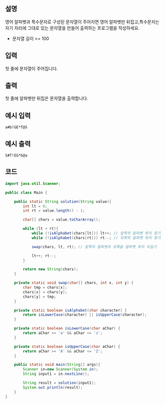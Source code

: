 ## 설명
영어 알파벳과 특수문자로 구성된 문자열이 주어지면 영어 알파벳만 뒤집고,특수문자는 자기 자리에 그대로 있는 문자열을 만들어 출력하는 프로그램을 작성하세요.

* 문자열 길이 <= 100

## 입력
첫 줄에 문자열이 주어집니다.

## 출력
첫 줄에 알파벳만 뒤집은 문자열을 출력합니다.

## 예시 입력
```
a#b!GE*T@S
```

## 예시 출력
```
S#T!EG*b@a
```

## 코드
```java
import java.util.Scanner;

public class Main {

    public static String solution(String value){
        int lt = 0;
        int rt = value.length() - 1;

        char[] chars = value.toCharArray();

        while (lt < rt){
            while (!isAlphabet(chars[lt])) lt++; // 앞쪽의 알파벳 위치 찾기
            while (!isAlphabet(chars[rt])) rt--; // 뒤쪽의 알파벳 위치 찾기

            swap(chars, lt, rt); // 앞쪽의 알파벳과 뒤쪽을 알파벳 위치 뒤집기

            lt++; rt--;
        }

        return new String(chars);
    }

    private static void swap(char[] chars, int x, int y) {
        char tmp = chars[x];
        chars[x] = chars[y];
        chars[y] = tmp;
    }

    private static boolean isAlphabet(char character) {
        return isLowerCase(character) || isUpperCase(character);
    }

    private static boolean isLowerCase(char aChar) {
        return aChar >= 'a' && aChar <= 'z';
    }

    private static boolean isUpperCase(char aChar) {
        return aChar >= 'A' && aChar <= 'Z';
    }

    public static void main(String[] args){
        Scanner in=new Scanner(System.in);
        String input1 = in.nextLine();

        String result = solution(input1);
        System.out.println(result);
    }
}
```